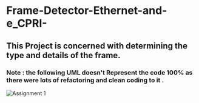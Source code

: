 # Frame-Detector-Ethernet-and-e_CPRI-
## This Project is concerned with determining the type and details of the frame. <br />

### Note : the following UML doesn't Represent the code 100% as there were lots of refactoring and clean coding to it . <br /> 

![Assignment 1](https://user-images.githubusercontent.com/93644109/218000920-e872aff0-fc5b-4a61-a9bd-56778c0bed67.jpg)

